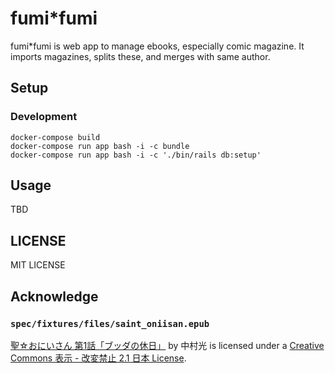 # fumi\*fumi

fumi\*fumi is web app to manage ebooks, especially comic magazine. It imports magazines, splits these, and merges with same author.

## Setup

### Development

```
docker-compose build
docker-compose run app bash -i -c bundle
docker-compose run app bash -i -c './bin/rails db:setup'
```

## Usage
TBD

## LICENSE
MIT LICENSE

## Acknowledge
### `spec/fixtures/files/saint_oniisan.epub`
[聖☆おにいさん 第1話「ブッダの休日」](http://morningmanga.com/st023cc/) by 中村光 is licensed under a [Creative Commons 表示 - 改変禁止 2.1 日本 License](https://creativecommons.org/licenses/by-nd/2.1/jp/).
